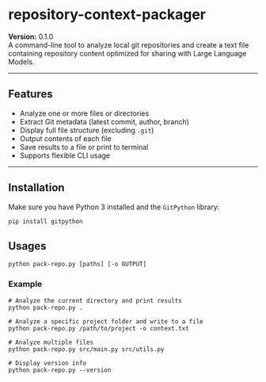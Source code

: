 # repository-context-packager

**Version:** 0.1.0  
A command-line tool to analyze local git repositories and create a text file containing repository content optimized for sharing with Large Language Models.

---

## Features

-   Analyze one or more files or directories
-   Extract Git metadata (latest commit, author, branch)
-   Display full file structure (excluding `.git`)
-   Output contents of each file
-   Save results to a file or print to terminal
-   Supports flexible CLI usage

---

## Installation

Make sure you have Python 3 installed and the `GitPython` library:

```bash
pip install gitpython
```

## Usages

```
python pack-repo.py [paths] [-o OUTPUT]
```

### Example

```
# Analyze the current directory and print results
python pack-repo.py .

# Analyze a specific project folder and write to a file
python pack-repo.py /path/to/project -o context.txt

# Analyze multiple files
python pack-repo.py src/main.py src/utils.py

# Display version info
python pack-repo.py --version
```
